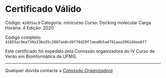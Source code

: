 # Certificado Válido

Código: `42855ac9`
Categoria: minicurso
Curso: Docking molecular
Carga Horária: 4
Edição: 2020


Código completo: `42855ac9ea739a336a35c2087ae8cd9f76d29f7aea0b5a4791aaa3981d4aa6f7`


Este certificado foi expedido pela Comissão organizadora do IV Curso de Verão em Bioinformática da UFMG.

----

Qualquer dúvida contacte a [_Comissão Organizadora_](<mailto:cursobioinfoufmg@gmail.com$subject=[Certificados]>)

